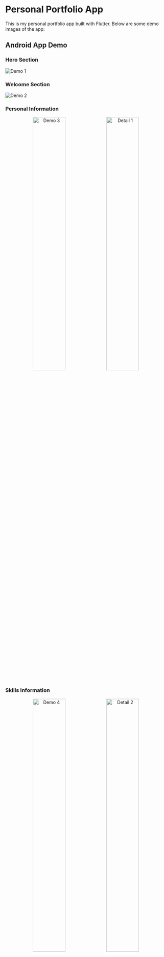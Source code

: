 # Personal Portfolio App

This is my personal portfolio app built with Flutter. Below are some demo images of the app:

## Android App Demo

### Hero Section
![Demo 1](https://i.ibb.co/gRHS308/1.png)

### Welcome Section
![Demo 2](https://i.ibb.co/BzQbmpM/2.png)

### Personal Information

<div style="text-align: center;">
  <img src="https://i.ibb.co/3B6STc8/3.png" alt="Demo 3" width="45%" />
  <img src="https://i.ibb.co/pLbnBGJ/d1.png" alt="Detail 1" width="45%" />
</div>

### Skills Information

<div style="text-align: center;">
  <img src="https://i.ibb.co/m4rKKqn/4.png" alt="Demo 4" width="45%" />
  <img src="https://i.ibb.co/CvJ4TB2/d2.png" alt="Detail 2" width="45%" />
</div>

### Education Information

<div style="text-align: center;">
  <img src="https://i.ibb.co/Gpv1SJ3/5.png" alt="Demo 5" width="45%" />
  <img src="https://i.ibb.co/vVKQgH1/d3.png" alt="Detail 3" width="45%" />
</div>

### Experience Information

<div style="text-align: center;">
  <img src="https://i.ibb.co/LCRj9Jw/6.png" alt="Demo 6" width="45%" />
  <img src="https://i.ibb.co/R9JVJfQ/d4.png" alt="Detail 4" width="45%" />
</div>
